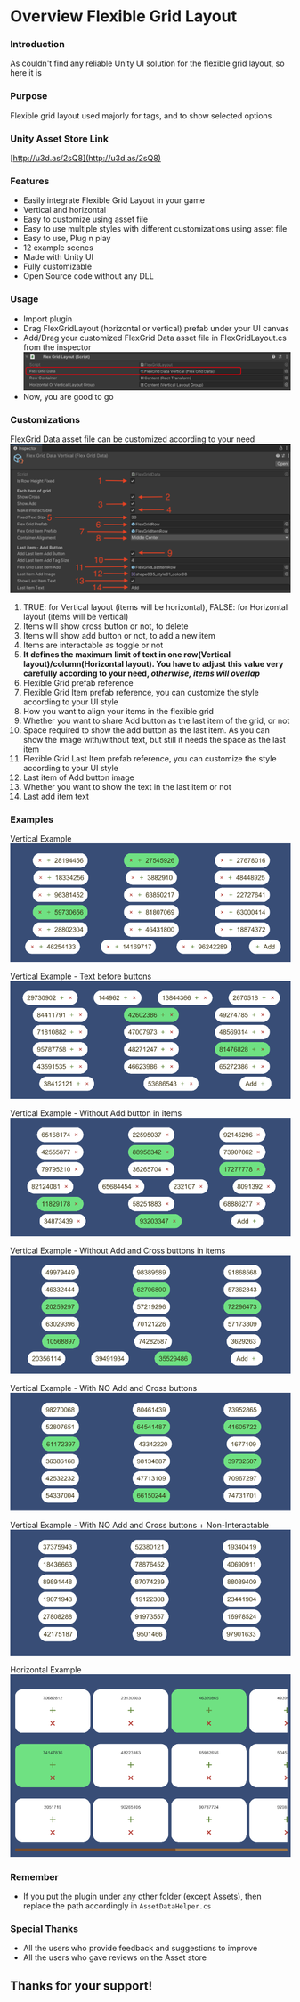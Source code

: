 # Overview Flexible Grid Layout #

### Introduction ###
As couldn't find any reliable Unity UI solution for the flexible grid layout, so here it is

### Purpose ###
Flexible grid layout used majorly for tags, and to show selected options

### Unity Asset Store Link ###

[http://u3d.as/2sQ8](http://u3d.as/2sQ8)

### Features ###
* Easily integrate Flexible Grid Layout in your game
* Vertical and horizontal
* Easy to customize using asset file
* Easy to use multiple styles with different customizations using asset file
* Easy to use, Plug n play
* 12 example scenes
* Made with Unity UI
* Fully customizable
* Open Source code without any DLL

### Usage ###
* Import plugin
* Drag FlexGridLayout (horizontal or vertical) prefab under your UI canvas
* Add/Drag your customized FlexGrid Data asset file in FlexGridLayout.cs from the inspector
![Flex Grid Layout.jpg](https://github.com/mohsinkhan26/flex-grid-layout/blob/main/Screenshots/Flex%20Grid%20Layout.jpg)
* Now, you are good to go

### Customizations ###
FlexGrid Data asset file can be customized according to your need
![Flex Grid Data.png](https://github.com/mohsinkhan26/flex-grid-layout/blob/main/Screenshots/Flex%20Grid%20Data.png)
1. TRUE: for Vertical layout (items will be horizontal), FALSE: for Horizontal layout (items will be vertical)
2. Items will show cross button or not, to delete
3. Items will show add button or not, to add a new item
4. Items are interactable as toggle or not
5. **It defines the maximum limit of text in one row(Vertical layout)/column(Horizontal layout). You have to adjust this value very carefully according to your need, _otherwise, items will overlap_**
6. Flexible Grid prefab reference
7. Flexible Grid Item prefab reference, you can customize the style according to your UI style
8. How you want to align your items in the flexible grid
9. Whether you want to share Add button as the last item of the grid, or not
10. Space required to show the add button as the last item. As you can show the image with/without text, but still it needs the space as the last item
11. Flexible Grid Last Item prefab reference, you can customize the style according to your UI style
12. Last item of Add button image
13. Whether you want to show the text in the last item or not
14. Last add item text

### Examples ###
Vertical Example
![Vertical Example-00.png](https://github.com/mohsinkhan26/flex-grid-layout/blob/main/Examples/Vertical%20Example-00.png)

Vertical Example - Text before buttons
![Vertical Example-01-Text before buttons.png](https://github.com/mohsinkhan26/flex-grid-layout/blob/main/Examples/Vertical%20Example-01-Text%20before%20buttons.png)

Vertical Example - Without Add button in items
![Vertical Example-02-Without Add in items.png](https://github.com/mohsinkhan26/flex-grid-layout/blob/main/Examples/Vertical%20Example-02-Without%20Add%20in%20items.png)

Vertical Example - Without Add and Cross buttons in items
![Vertical Example-03-Without Add and Cross in items.png](https://github.com/mohsinkhan26/flex-grid-layout/blob/main/Examples/Vertical%20Example-03-Without%20Add%20and%20Cross%20in%20items.png)

Vertical Example - With NO Add and Cross buttons
![Vertical Example-04-With NO Add and Cross.png](https://github.com/mohsinkhan26/flex-grid-layout/blob/main/Examples/Vertical%20Example-04-With%20NO%20Add%20and%20Cross.png)

Vertical Example - With NO Add and Cross buttons + Non-Interactable
![Vertical Example-05-With NO Add and Cross + Non-Interactable.png](https://github.com/mohsinkhan26/flex-grid-layout/blob/main/Examples/Vertical%20Example-05-With%20NO%20Add%20and%20Cross%20+%20Non-Interactable.png)

Horizontal Example
![Horizontal Example-00.png](https://github.com/mohsinkhan26/flex-grid-layout/blob/main/Examples/Horizontal%20Example-00.png)

### Remember ###
* If you put the plugin under any other folder (except Assets), then replace the path accordingly in `AssetDataHelper.cs`

### Special Thanks ###

* All the users who provide feedback and suggestions to improve
* All the users who gave reviews on the Asset store


## Thanks for your support! ##